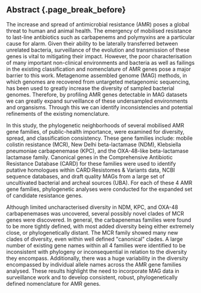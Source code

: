 ## Abstract {.page_break_before}

The increase and spread of antimicrobial resistance (AMR) poses a global threat to human and animal health.
The emergency of mobilised resistance to last-line antibiotics such as carbapenems and polymyxins are a particular cause for alarm.
Given their ability to be laterally transferred between unrelated bacteria, surveillance of the evolution and transmission of these genes is vital to mitigating their impact.
However, the poor characterisation of many important non-clinical environments and bacteria as well as failings in the existing classification and nomenclature of AMR genes pose a major barrier to this work.
Metagenome assembled genome (MAG) methods, in which genomes are recovered from untargeted metagenomic sequencing, has been used to greatly increase the diversity of sampled bacterial genomes.
Therefore, by profiling AMR genes detectable in MAG datasets we can greatly expand surveillance of these undersampled environments and organsisms.
Through this we can identify inconsistencies and potential refinements of the existing nomenclature.

In this study, the phylogenetic neighborhoods of several mobilised AMR gene families, of public-health importance, were examined for diversity, spread, and classification consistency.
These gene families include: mobile colistin resistance (MCR), New Delhi beta-lactamase (NDM), Klebsiella pneumoniae carbapenemase (KPC), and the OXA-48-like beta-lactamase lactamase family.
Canonical genes in the Comprehensive Antibiotic Resistance Database (CARD) for these families were used to identify putative homologues within CARD:Resistomes & Variants data, NCBI sequence databases, and draft quality MAGs from a large set of uncultivated bacterial and archeal sources (UBA).
For each of these 4 AMR gene families, phylogenetic analyses were conducted for the expanded set of candidate resistance genes.

Although limited uncharacterised diversity in NDM, KPC, and OXA-48 carbapenemases was uncovered, several possibly novel clades of MCR genes were discovered.
In general, the carbapenemas families were found to be more tightly defined, with most added diversity being either extremely close, or phylogenetically distant.
The MCR family showed many new clades of diversity, even within well defined "canonical" clades.
A large number of existing gene names within all 4 families were identified to be inconsistent with phylogeny or inconsequential in relation to the diversity they encompass.
Additionally, there was a huge variability in the diversity encompassed by individual allele names across the AMR gene families analysed.
These results highlight the need to incorporate MAG data in surveillance work and to develop consistent, robust, phylogenetically defined nomenclature for AMR genes.

